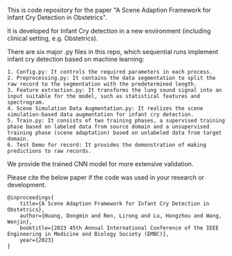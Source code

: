 This is code repository for the paper "A Scene Adaption Framework for Infant Cry Detection in Obstetrics".


It is developed for Infant Cry detection in a new environment (including clinical setting, e.g. Obstetrics).


There are six major .py files in this repo, which sequential runs implement infant cry detection based on machine learning:

    1. Config.py: It controls the required parameters in each process.
    2. Preprocessing.py: It contains the data segmentation to split the raw record to the segmentation with the predetermined length.
    3. Feature extraction.py: It transforms the lung sound signal into an input suitable for the model, such as statistical features and spectrogram.
    4. Scene Simulation Data Augmentation.py: It realizes the scene simulation-based data augmentation for infant cry detection.
    5. Train.py: It consists of two training phases, a supervised training phase based on labeled data from source domain and a unsupervised training phase (scene adaptation) based on unlabeled data from target domain.
    6. Test Demo for record: It provides the demonstration of making predictions to raw records.
    

We provide the trained CNN model for more extensive validation.



Please cite the below paper if the code was used in your research or development.
    
    @inproceedings{
        title={A Scene Adaption Framework for Infant Cry Detection in Obstetrics},
        author={Huang, Dongmin and Ren, Lirong and Lu, Hongzhou and Wang, Wenjin}, 
        booktitle={2023 45th Annual International Conference of the IEEE Engineering in Medicine and Biology Society (EMBC)},
        year={2023}
    }


